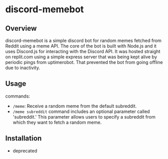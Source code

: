 # discord-memebot

## Overview
discord-memebot is a simple discord bot for random memes fetched from Reddit using a meme API. The core of the bot is built with Node.js and it uses Discord.js for interacting with the Discord API.
It was hosted straight on replit.com using a simple express server that was being kept alive by periodic pings from uptimerobot. That prevented the bot from going offline due to inactivity.

## Usage
commands:
- `/meme`: Receive a random meme from the default subreddit.
- `/meme subreddit` command includes an optional parameter called 'subreddit.' This parameter allows users to specify a subreddit from which they want to fetch a random meme.

## Installation 
- deprecated
